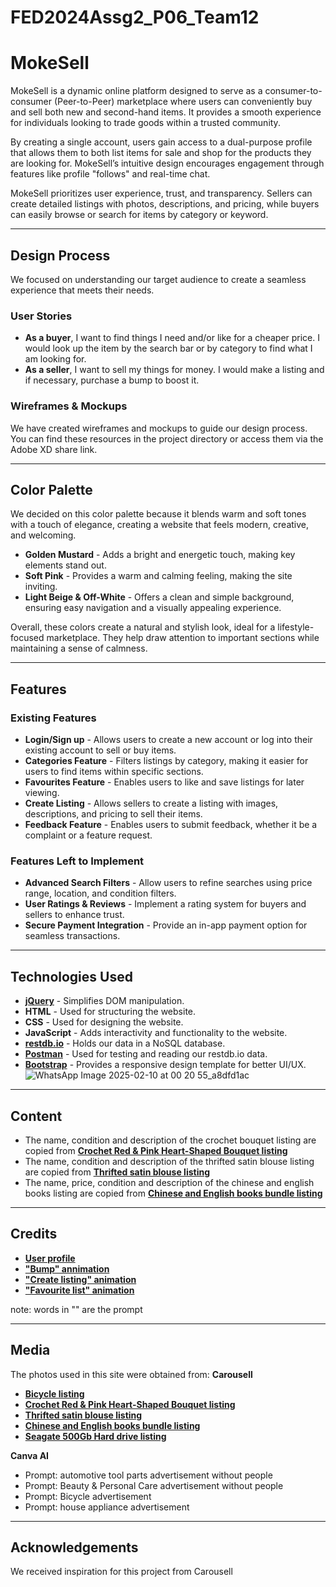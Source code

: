 # FED2024Assg2_P06_Team12

# MokeSell

MokeSell is a dynamic online platform designed to serve as a consumer-to-consumer (Peer-to-Peer) marketplace where users can conveniently buy and sell both new and second-hand items. It provides a smooth experience for individuals looking to trade goods within a trusted community.

By creating a single account, users gain access to a dual-purpose profile that allows them to both list items for sale and shop for the products they are looking for. MokeSell’s intuitive design encourages engagement through features like profile "follows" and real-time chat.

MokeSell prioritizes user experience, trust, and transparency. Sellers can create detailed listings with photos, descriptions, and pricing, while buyers can easily browse or search for items by category or keyword.

---

## Design Process

We focused on understanding our target audience to create a seamless experience that meets their needs.

### User Stories

- **As a buyer**, I want to find things I need and/or like for a cheaper price. I would look up the item by the search bar or by category to find what I am looking for.
- **As a seller**, I want to sell my things for money. I would make a listing and if necessary, purchase a bump to boost it.

### Wireframes & Mockups
We have created wireframes and mockups to guide our design process. You can find these resources in the project directory or access them via the Adobe XD share link.

---

## Color Palette

We decided on this color palette because it blends warm and soft tones with a touch of elegance, creating a website that feels modern, creative, and welcoming.

- **Golden Mustard** - Adds a bright and energetic touch, making key elements stand out.
- **Soft Pink** - Provides a warm and calming feeling, making the site inviting.
- **Light Beige & Off-White** - Offers a clean and simple background, ensuring easy navigation and a visually appealing experience.

Overall, these colors create a natural and stylish look, ideal for a lifestyle-focused marketplace. They help draw attention to important sections while maintaining a sense of calmness.

---

## Features

### Existing Features

- **Login/Sign up** - Allows users to create a new account or log into their existing account to sell or buy items.
- **Categories Feature** - Filters listings by category, making it easier for users to find items within specific sections.
- **Favourites Feature** - Enables users to like and save listings for later viewing.
- **Create Listing** - Allows sellers to create a listing with images, descriptions, and pricing to sell their items.
- **Feedback Feature** - Enables users to submit feedback, whether it be a complaint or a feature request.

### Features Left to Implement

- **Advanced Search Filters** - Allow users to refine searches using price range, location, and condition filters.
- **User Ratings & Reviews** - Implement a rating system for buyers and sellers to enhance trust.
- **Secure Payment Integration** - Provide an in-app payment option for seamless transactions.

---

## Technologies Used

- **[jQuery](https://jquery.com/)** - Simplifies DOM manipulation.
- **HTML** - Used for structuring the website.
- **CSS** - Used for designing the website.
- **JavaScript** - Adds interactivity and functionality to the website.
- **[restdb.io](https://restdb.io/)** - Holds our data in a NoSQL database.
- **[Postman](https://www.postman.com/)** - Used for testing and reading our restdb.io data.
- **[Bootstrap](https://getbootstrap.com/)** - Provides a responsive design template for better UI/UX.
![WhatsApp Image 2025-02-10 at 00 20 55_a8dfd1ac](https://github.com/user-attachments/assets/3e895204-7789-4b1e-86a6-b02e91cc7096)

---

## Content
- The name, condition and description of the crochet bouquet listing are copied from **[Crochet Red & Pink Heart-Shaped Bouquet listing](https://www.carousell.sg/p/%E3%80%90valentine%E2%80%99s-day%E3%80%91crochet-red-pink-heart-shaped-flowers-bouquet-1344828258/?t-id=v_BfQA2Oa9_1736929626038&t-referrer_browse_type=seller&t-referrer_page_type=profile&t-referrer_request_id=rFwrCfyZ1H1eruQo&t-tap_index=1)**
- The name, condition and description of the thrifted satin blouse listing are copied from **[Thrifted satin blouse listing](https://www.carousell.sg/p/thrifted-satin-blouse-1335946114/?t-id=v_BfQA2Oa9_1736929626038&t-referrer_browse_type=search_results&t-referrer_page_type=search&t-referrer_request_id=H0gOfQMAKRnze8MI&t-referrer_search_query=satin%20blouse&t-referrer_search_query_source=ss_dropdown&t-referrer_sort_by=popular&t-tap_index=38)**
- The name, price, condition and description of the chinese and english books listing are copied from **[Chinese and English books bundle listing](https://www.carousell.sg/p/chinese-and-english-books-bundle-1350905503/?_branch_match_id=1336137529690192879&_branch_referrer=H4sIAAAAAAAAA8soKSkottLXT04syi8tTs3J0UssKNDLyczL1ndJcQ7Ot6zM8wpMsq8rSk1LLSrKzEuPTyrKLy9OLbJ1TUlPBQBEnbG0PgAAAA%3D%3D&utm_campaign=share-listing&utm_medium=sharing&utm_source=share-copy-link)**

---

## Credits
- **[User profile](https://bbbootstrap.com/snippets/bootstrap-sidebar-user-profile-62301382)**
- **["Bump" annimation](https://lottiefiles.com/free-animation/bulkbump-icon-150x150-6Tw6NuiRQb)**
- **["Create listing" animation](https://lottiefiles.com/free-animation/create-web-pxRCy73KkW)**
- **["Favourite list" animation](https://lottiefiles.com/free-animation/added-to-favourite-yiEN0NoQbO)**

note: words in "" are the prompt

---

## Media
The photos used in this site were obtained from:
**Carousell**
- **[Bicycle listing](https://www.carousell.sg/p/foldable-bicycle-1349529111/?t-id=v_BfQA2Oa9_1736929626038&t-referrer=category_homescreen&t-referrer_browse_type=trending&t-referrer_page_type=homepage&t-referrer_request_id=b8SU7cbPo3AZc6RY&t-referrer_source=homepage)**
- **[Crochet Red & Pink Heart-Shaped Bouquet listing](https://www.carousell.sg/p/%E3%80%90valentine%E2%80%99s-day%E3%80%91crochet-red-pink-heart-shaped-flowers-bouquet-1344828258/?t-id=v_BfQA2Oa9_1736929626038&t-referrer_browse_type=seller&t-referrer_page_type=profile&t-referrer_request_id=rFwrCfyZ1H1eruQo&t-tap_index=1)**
- **[Thrifted satin blouse listing](https://www.carousell.sg/p/thrifted-satin-blouse-1335946114/?t-id=v_BfQA2Oa9_1736929626038&t-referrer_browse_type=search_results&t-referrer_page_type=search&t-referrer_request_id=H0gOfQMAKRnze8MI&t-referrer_search_query=satin%20blouse&t-referrer_search_query_source=ss_dropdown&t-referrer_sort_by=popular&t-tap_index=38)**
- **[Chinese and English books bundle listing](https://www.carousell.sg/p/chinese-and-english-books-bundle-1350905503/?_branch_match_id=1336137529690192879&_branch_referrer=H4sIAAAAAAAAA8soKSkottLXT04syi8tTs3J0UssKNDLyczL1ndJcQ7Ot6zM8wpMsq8rSk1LLSrKzEuPTyrKLy9OLbJ1TUlPBQBEnbG0PgAAAA%3D%3D&utm_campaign=share-listing&utm_medium=sharing&utm_source=share-copy-link)**
- **[Seagate 500Gb Hard drive listing](https://www.carousell.sg/p/seagate-500gb-2-5-inch-hard-drive-1325720682/?t-id=v_BfQA2Oa9_1736929626038&t-referrer_browse_type=search_results&t-referrer_page_type=search&t-referrer_request_id=wt_0HUidI8tPYJDQ&t-referrer_search_query=Hard%20drive%20500gb&t-referrer_search_query_source=direct_search&t-referrer_sort_by=popular&t-tap_index=11)**

**Canva AI**
- Prompt: automotive tool parts advertisement without people
- Prompt: Beauty & Personal Care advertisement without people
- Prompt: Bicycle advertisement
- Prompt: house appliance advertisement

---

## Acknowledgements
We received inspiration for this project from Carousell
